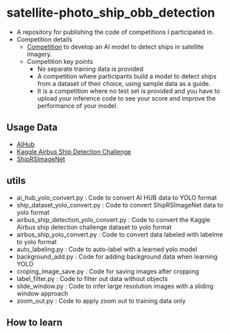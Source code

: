 # satellite-photo_ship_obb_detection
- A repository for publishing the code of competitions I participated in.
- Competition details
  - [Competition](https://aifactory.space/task/4232/overview#-%EB%AC%B8%EC%A0%9C-%EA%B0%9C%EC%9A%94-%EC%98%88%EC%8B%9C) to develop an AI model to detect ships in satellite imagery.
  - Competition key points
    -  No separate training data is provided
    -  A competition where participants build a model to detect ships from a dataset of their choice, using sample data as a guide. 
    -  It is a competition where no test set is provided and you have to upload your inference code to see your score and improve the performance of your model.

## Usage Data
- [AIHub](https://www.aihub.or.kr/aihubdata/data/view.do?currMenu=&topMenu=&aihubDataSe=data&dataSetSn=73)
- [Kaggle Airbus Ship Detection Challenge](https://www.kaggle.com/competitions/airbus-ship-detection)
- [ShipRSImageNet](https://github.com/zzndream/ShipRSImageNet)

## utils
- ai_hub_yolo_convert.py : Code to convert AI HUB data to YOLO format
- ship_dataset_yolo_convert.py : Code to convert ShipRSImageNet data to yolo format
- airbus_ship_detection_yolo_convert.py : Code to convert the Kaggle Airbus ship detection challenge dataset to yolo format
- airbus_ship_yolo_convert.py : Code to convert data labeled with labelme to yolo format
- auto_labeling.py : Code to auto-label with a learned yolo model
- background_add.py : Code for adding background data when learning YOLO
- croping_image_save.py : Code for saving images after cropping
- label_filter.py : Code to filter out data without objects
- slide_window.py : Code to infer large resolution images with a sliding window approach
- zoom_out.py : Code to apply zoom out to training data only

## How to learn 

